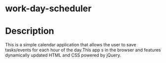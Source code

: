 # work-day-scheduler

# Description
This is a simple calendar application that allows the user to save tasks/events for each hour of the day.This app s in the browser and features dynamically updated HTML and CSS powered by jQuery.
